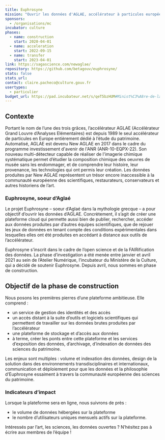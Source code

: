 ```yaml
---
title: Euphrosyne
mission: "Ouvrir les données d'AGLAE, accélérateur à particules européen"
sponsors:
  - /organisations/mc
incubator: culture
phases:
  - name: construction
    start: 2020-04-01
  - name: acceleration
    start: 2022-09-15
  - name: transfer
    start: 2023-04-01
link: https://sagascience.com/newaglae/
repository: https://github.com/betagouv/euphrosyne/
stats: false
stats_url:
contact: claire.pacheco@culture.gouv.fr
usertypes:
  - particulier
budget_url: https://pad.incubateur.net/s/qeT5bzHUM#Minist%C3%A8re-de-la-culture-atelier-num%C3%A9rique
---
```



## Contexte
Portant le nom de l’une des trois grâces, l’accélérateur AGLAE (Accélérateur Grand Louvre d’Analyses Elémentaires) est depuis 1989 le seul accélérateur de particules en Europe entièrement dédié à l’étude du patrimoine. Automatisé, AGLAE est devenu New AGLAE en 2017 dans le cadre du programme investissement d'avenir de l'ANR (ANR-10-EQPX-22). Son nouveau multi-détecteur capable de réaliser de l'imagerie chimique systématique permet d’étudier la composition chimique des oeuvres de musée sans les endommager, et de comprendre leur histoire, leur provenance, les technologies qui ont permis leur création. Les données produites par New AGLAE représentent un trésor encore inaccessible à la communauté européenne des scientifiques, restaurateurs, conservateurs et autres historiens de l’art.


### Euphrosyne, soeur d’Aglaé
Le projet Euphrosyne – soeur d’Aglaé dans la mythologie grecque – a pour objectif d’ouvrir les données d’AGLAE. Concrètement, il s’agit de créer une plateforme cloud qui permette aussi bien de publier, rechercher, accéder aux données produites par d’autres équipes scientifiques, que de rejouer les jeux de données en tenant compte des conditions expérimentales dans lesquelles elles ont été produites en accédant à distance aux outils de l’accélérateur.

Euphrosyne s’inscrit dans le cadre de l’open science et de la FAIRification des données. La phase d’investigation a été menée entre janvier et avril 2021 au sein de l’Atelier Numérique, l’incubateur du Ministère de la Culture, qui a décidé de soutenir Euphrosyne. Depuis avril, nous sommes en phase de construction.

## Objectif de la phase de construction
Nous posons les premières pierres d’une plateforme ambitieuse. Elle comprend :
- un service de gestion des identités et des accès
- un accès distant à la suite d’outils et logiciels scientifiques qui permettent de travailler sur les données brutes produites par l’accélérateur
- une plateforme de stockage et d’accès aux données
- à terme, créer les ponts entre cette plateforme et les services d’exposition des données, d’archivage, d’indexation de données des sciences du patrimoine.

Les enjeux sont multiples : volume et indexation des données, design de la solution dans des environnements transdisciplinaires et internationaux, communication et déploiement pour que les données et la philosophie d’Euphrosyne essaiment à travers la communauté européenne des sciences du patrimoine.

### Indicateurs d’impact
Lorsque la plateforme sera en ligne, nous suivrons de près :
- le volume de données hébergées sur la plateforme
- le nombre d’utilisateurs uniques mensuels actifs sur la plateforme.

Intéressés par l’art, les sciences, les données ouvertes ? N’hésitez pas à écrire aux membres de l’équipe !
